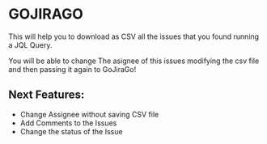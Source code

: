 # GOJIRAGO

This will help you to download as CSV all the issues that you found running a JQL Query.

You will be able to change The asignee of this issues modifying the csv file and then passing it again to GoJiraGo!

## Next Features:

- Change Assignee without saving CSV file
- Add Comments to the Issues
- Change the status of the Issue

